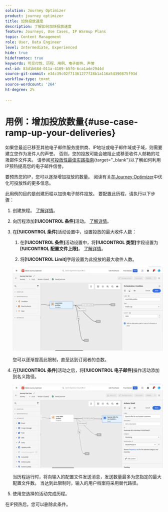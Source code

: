 ```yaml
---
solution: Journey Optimizer
product: journey optimizer
title: 加快投放速度
description: 了解如何加快投放速度
feature: Journeys, Use Cases, IP Warmup Plans
topic: Content Management
role: User, Data Engineer
level: Intermediate, Experienced
hide: true
hidefromtoc: true
keywords: 可交付性、历程、用例、电子邮件、声誉
exl-id: 83d1b68d-011a-4109-b5f0-6ca1ade2944d
source-git-commit: e34c39c02f71361277f28b1a116a54390875f93d
workflow-type: tm+mt
source-wordcount: '264'
ht-degree: 2%

---
```


# 用例：增加投放数量{#use-case-ramp-up-your-deliveries}

如果您最近已移至其他电子邮件服务提供商、IP地址或电子邮件域或子域，则需要建立您作为发件人的声誉。 否则，您的投放可能会被阻止或移至收件人邮箱的垃圾邮件文件夹。 请参阅[可投放性最佳实践指南](https://experienceleague.adobe.com/docs/deliverability-learn/deliverability-best-practice-guide/additional-resources/generic-resources/increase-reputation-with-ip-warming.html?lang=zh-Hans){target="_blank"}以了解如何利用IP预热提高您的电子邮件信誉。

要预热您的IP，您可以逐渐增加投放的数量。 阅读有关[在Journey Optimizer](../reports/deliverability.md)中优化可投放性的更多信息。

此用例的目的是创建历程以加快电子邮件投放。 要配置此历程，请执行以下步骤：

1. 创建旅程。 [了解详情](journey-gs.md)。

1. 向历程添加&#x200B;**[!UICONTROL 条件]**&#x200B;活动。 [了解详情](condition-activity.md)。

1. 在&#x200B;**[!UICONTROL 条件]**&#x200B;活动设置中，设置投放的最大收件人数：

   1. 在&#x200B;**[!UICONTROL 条件]**&#x200B;活动设置中，将&#x200B;**[!UICONTROL 类型]**&#x200B;字段设置为&#x200B;**[!UICONTROL 配置文件上限]**。 [了解详情](condition-activity.md#profile_cap)。

   1. 将&#x200B;**[!UICONTROL Limit]**&#x200B;字段设置为此投放的最大收件人数。

   ![](assets/profile-cap-condition.png)

   您可以逐渐提高此限制，直至达到订阅者的总数。

1. 在&#x200B;**[!UICONTROL 条件]**&#x200B;活动之后，将&#x200B;**[!UICONTROL 电子邮件]**&#x200B;操作活动添加到名义路径。

   ![](assets/ramp-up-deliveries-message.png)

   当历程运行时，将向输入的配置文件发送消息，发送数量最多为您指定的最大配置文件数。 当达到此限制时，输入的用户档案将采用替代路径。

1. 使用您选择的活动完成历程。

在IP预热后，您可以删除此条件。
